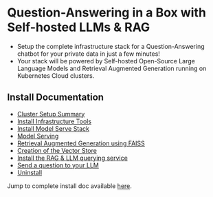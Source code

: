 # Question-Answering in a Box with Self-hosted LLMs & RAG

- Setup the complete infrastructure stack for a Question-Answering chatbot for your private data in just a few minutes!
- Your stack will be powered by Self-hosted Open-Source Large Language Models and Retrieval Augmented Generation running on Kubernetes Cloud clusters.

## Install Documentation

* [Cluster Setup Summary](docs/install.md#cluster-setup-summary)
* [Install Infrastructure Tools](docs/install.md#install-infrastructure-tools)
* [Install Model Serve Stack](docs/install.md#install-model-serve-stack)
* [Model Serving](docs/install.md#model-serve)
* [Retrieval Augmented Generation using FAISS](docs/install.md#retrieval-augmented-generation-rag-using-faiss)
* [Creation of the Vector Store](docs/install.md#creation-of-the-vector-store)
* [Install the RAG & LLM querying service](docs/install.md#setup-rag-llm-service)
* [Send a question to your LLM](docs/install.md#query-the-llm-with-rag)
* [Uninstall](docs/install.md#uninstall)

Jump to complete install doc available [here](docs/install.md).


